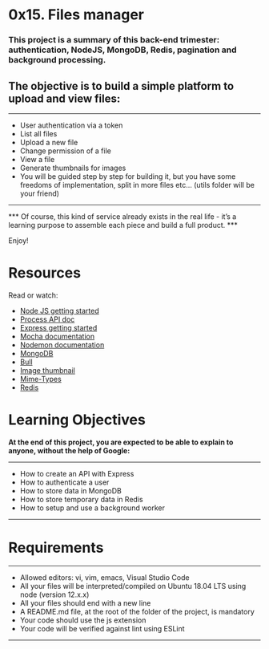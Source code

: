 # 0x15. Files manager

### This project is a summary of this back-end trimester: authentication, NodeJS, MongoDB, Redis, pagination and background processing.

## The objective is to build a simple platform to upload and view files:

---
- User authentication via a token
- List all files
- Upload a new file
- Change permission of a file
- View a file
- Generate thumbnails for images
- You will be guided step by step for building it, but you have some freedoms of implementation, split in more files etc… (utils folder will be your friend)
---

*** Of course, this kind of service already exists in the real life - it’s a learning purpose to assemble each piece and build a full product. ***

Enjoy!

# Resources

Read or watch:

- [Node JS getting started](https://nodejs.org/en/docs/guides/getting-started-guide/)
- [Process API doc](https://node.readthedocs.io/en/latest/api/process/)
- [Express getting started](https://expressjs.com/en/starter/installing.html)
- [Mocha documentation](https://mochajs.org/)
- [Nodemon documentation](https://github.com/remy/nodemon#nodemon)
- [MongoDB](https://github.com/mongodb/node-mongodb-native)
- [Bull](https://github.com/OptimalBits/bull)
- [Image thumbnail](https://www.npmjs.com/package/image-thumbnailg)
- [Mime-Types](https://www.npmjs.com/package/mime-types)
- [Redis](https://github.com/redis/node-redis)

# Learning Objectives

**At the end of this project, you are expected to be able to explain to anyone, without the help of Google:**

---
- How to create an API with Express
- How to authenticate a user
- How to store data in MongoDB
- How to store temporary data in Redis
- How to setup and use a background worker
---

# Requirements

---
- Allowed editors: vi, vim, emacs, Visual Studio Code
- All your files will be interpreted/compiled on Ubuntu 18.04 LTS using node (version 12.x.x)
- All your files should end with a new line
- A README.md file, at the root of the folder of the project, is mandatory
- Your code should use the js extension
- Your code will be verified against lint using ESLint
---